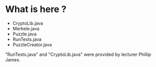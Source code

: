 # What is here ?

<ul>
  <li>CryptoLib.java</li>
  <li>Merkele.java</li>
  <li>Puzzle.java</li>
  <li>RunTests.java</li>
  <li>PuzzleCreator.java</li>
</ul>

"RunTests.java" and "CryptoLib.java" were provided by lecturer Phillip James.

